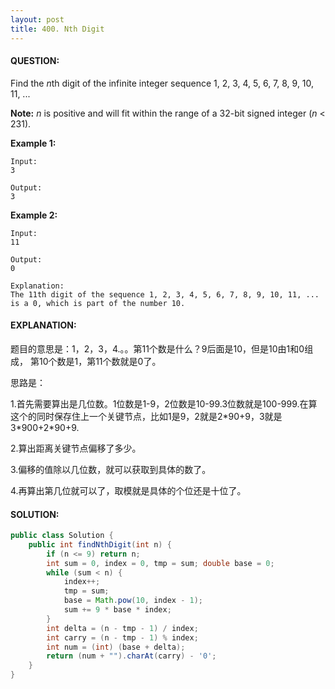 ```yaml
---
layout: post
title: 400. Nth Digit
---
```


#### QUESTION:

Find the *n*th digit of the infinite integer sequence 1, 2, 3, 4, 5, 6, 7, 8, 9, 10, 11, ...

**Note:**
*n* is positive and will fit within the range of a 32-bit signed integer (*n* < 231).

**Example 1:**

```
Input:
3

Output:
3

```

**Example 2:**

```
Input:
11

Output:
0

Explanation:
The 11th digit of the sequence 1, 2, 3, 4, 5, 6, 7, 8, 9, 10, 11, ... is a 0, which is part of the number 10.
```

#### EXPLANATION:

题目的意思是：1，2，3，4.。。第11个数是什么？9后面是10，但是10由1和0组成， 第10个数是1，第11个数就是0了。

思路是：

1.首先需要算出是几位数。1位数是1-9，2位数是10-99.3位数就是100-999.在算这个的同时保存住上一个关键节点，比如1是9，2就是2\*90+9，3就是3\*900+2\*90+9.

2.算出距离关键节点偏移了多少。

3.偏移的值除以几位数，就可以获取到具体的数了。

4.再算出第几位就可以了，取模就是具体的个位还是十位了。

#### SOLUTION:

```java
public class Solution {
    public int findNthDigit(int n) {
        if (n <= 9) return n;
        int sum = 0, index = 0, tmp = sum; double base = 0;
        while (sum < n) {
            index++;
            tmp = sum;
            base = Math.pow(10, index - 1);
            sum += 9 * base * index;
        }
        int delta = (n - tmp - 1) / index;
        int carry = (n - tmp - 1) % index;
        int num = (int) (base + delta);
        return (num + "").charAt(carry) - '0';
    }
}
```

